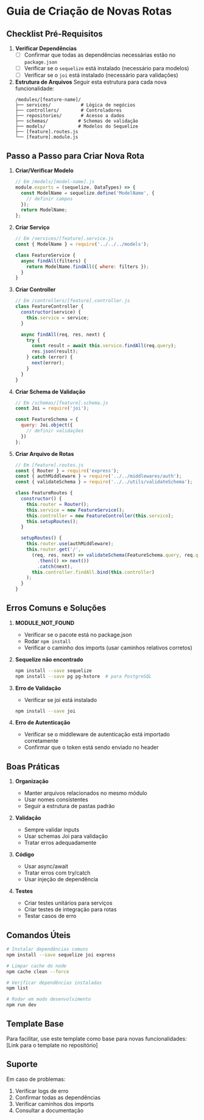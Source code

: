 # Guia de Criação de Novas Rotas

## Checklist Pré-Requisitos

1. **Verificar Dependências**
   - [ ] Confirmar que todas as dependências necessárias estão no `package.json`
   - [ ] Verificar se o `sequelize` está instalado (necessário para modelos)
   - [ ] Verificar se o `joi` está instalado (necessário para validações)

2. **Estrutura de Arquivos**
   Seguir esta estrutura para cada nova funcionalidade:
   ```
   /modules/[feature-name]/
   ├── services/           # Lógica de negócios
   ├── controllers/        # Controladores
   ├── repositories/       # Acesso a dados
   ├── schemas/           # Schemas de validação
   ├── models/            # Modelos do Sequelize
   ├── [feature].routes.js
   └── [feature].module.js
   ```

## Passo a Passo para Criar Nova Rota

1. **Criar/Verificar Modelo**
   ```javascript
   // Em /models/[model-name].js
   module.exports = (sequelize, DataTypes) => {
     const ModelName = sequelize.define('ModelName', {
       // definir campos
     });
     return ModelName;
   };
   ```

2. **Criar Serviço**
   ```javascript
   // Em /services/[feature].service.js
   const { ModelName } = require('../../../models');
   
   class FeatureService {
     async findAll(filters) {
       return ModelName.findAll({ where: filters });
     }
   }
   ```

3. **Criar Controller**
   ```javascript
   // Em /controllers/[feature].controller.js
   class FeatureController {
     constructor(service) {
       this.service = service;
     }
   
     async findAll(req, res, next) {
       try {
         const result = await this.service.findAll(req.query);
         res.json(result);
       } catch (error) {
         next(error);
       }
     }
   }
   ```

4. **Criar Schema de Validação**
   ```javascript
   // Em /schemas/[feature].schema.js
   const Joi = require('joi');
   
   const FeatureSchema = {
     query: Joi.object({
       // definir validações
     })
   };
   ```

5. **Criar Arquivo de Rotas**
   ```javascript
   // Em [feature].routes.js
   const { Router } = require('express');
   const { authMiddleware } = require('../../middlewares/auth');
   const { validateSchema } = require('../../utils/validateSchema');
   
   class FeatureRoutes {
     constructor() {
       this.router = Router();
       this.service = new FeatureService();
       this.controller = new FeatureController(this.service);
       this.setupRoutes();
     }
   
     setupRoutes() {
       this.router.use(authMiddleware);
       this.router.get('/',
         (req, res, next) => validateSchema(FeatureSchema.query, req.query)
           .then(() => next())
           .catch(next),
         this.controller.findAll.bind(this.controller)
       );
     }
   }
   ```

## Erros Comuns e Soluções

1. **MODULE_NOT_FOUND**
   - Verificar se o pacote está no package.json
   - Rodar `npm install`
   - Verificar o caminho dos imports (usar caminhos relativos corretos)

2. **Sequelize não encontrado**
   ```bash
   npm install --save sequelize
   npm install --save pg pg-hstore  # para PostgreSQL
   ```

3. **Erro de Validação**
   - Verificar se joi está instalado
   ```bash
   npm install --save joi
   ```

4. **Erro de Autenticação**
   - Verificar se o middleware de autenticação está importado corretamente
   - Confirmar que o token está sendo enviado no header

## Boas Práticas

1. **Organização**
   - Manter arquivos relacionados no mesmo módulo
   - Usar nomes consistentes
   - Seguir a estrutura de pastas padrão

2. **Validação**
   - Sempre validar inputs
   - Usar schemas Joi para validação
   - Tratar erros adequadamente

3. **Código**
   - Usar async/await
   - Tratar erros com try/catch
   - Usar injeção de dependência

4. **Testes**
   - Criar testes unitários para serviços
   - Criar testes de integração para rotas
   - Testar casos de erro

## Comandos Úteis

```bash
# Instalar dependências comuns
npm install --save sequelize joi express

# Limpar cache do node
npm cache clean --force

# Verificar dependências instaladas
npm list

# Rodar em modo desenvolvimento
npm run dev
```

## Template Base

Para facilitar, use este template como base para novas funcionalidades:
[Link para o template no repositório]

## Suporte

Em caso de problemas:
1. Verificar logs de erro
2. Confirmar todas as dependências
3. Verificar caminhos dos imports
4. Consultar a documentação
